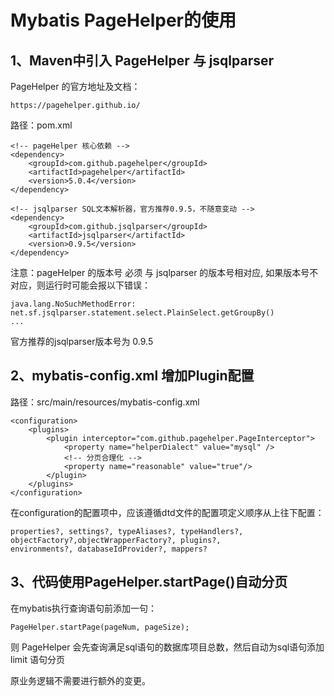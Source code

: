 # Mybatis PageHelper的使用

## 1、Maven中引入 PageHelper 与 jsqlparser 

PageHelper 的官方地址及文档：

    https://pagehelper.github.io/

路径：pom.xml

    <!-- pageHelper 核心依赖 -->
    <dependency>
        <groupId>com.github.pagehelper</groupId>
        <artifactId>pagehelper</artifactId>
        <version>5.0.4</version>
    </dependency>

    <!-- jsqlparser SQL文本解析器，官方推荐0.9.5，不随意变动 -->
    <dependency>
        <groupId>com.github.jsqlparser</groupId>
        <artifactId>jsqlparser</artifactId>
        <version>0.9.5</version>
    </dependency>

注意：pageHelper 的版本号 必须 与 jsqlparser 的版本号相对应, 如果版本号不对应，则运行时可能会报以下错误：

    java.lang.NoSuchMethodError: net.sf.jsqlparser.statement.select.PlainSelect.getGroupBy()
    ...
 
官方推荐的jsqlparser版本号为 0.9.5

## 2、mybatis-config.xml 增加Plugin配置

路径：src/main/resources/mybatis-config.xml

    <configuration>
        <plugins>
            <plugin interceptor="com.github.pagehelper.PageInterceptor">
                <property name="helperDialect" value="mysql" />
                <!-- 分页合理化 -->
                <property name="reasonable" value="true"/>
            </plugin>
        </plugins>
    </configuration>
    
在configuration的配置项中，应该遵循dtd文件的配置项定义顺序从上往下配置：

    properties?, settings?, typeAliases?, typeHandlers?,
    objectFactory?,objectWrapperFactory?, plugins?,
    environments?, databaseIdProvider?, mappers?

## 3、代码使用PageHelper.startPage()自动分页

在mybatis执行查询语句前添加一句：
    
    PageHelper.startPage(pageNum, pageSize);

则 PageHelper 会先查询满足sql语句的数据库项目总数，然后自动为sql语句添加 limit 语句分页

原业务逻辑不需要进行额外的变更。